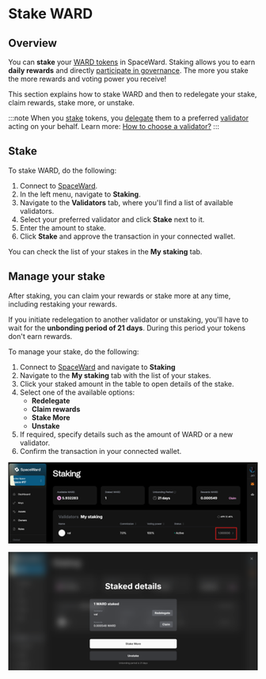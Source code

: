 ﻿---
sidebar_position: 10
---

# Stake WARD

## Overview

You can **stake** your [WARD tokens](https://docs.wardenprotocol.org/tokens/ward-token/ward) in SpaceWard. Staking allows you to earn **daily rewards** and directly [participate in governance](participate-in-governance). The more you stake the more rewards and voting power you receive!

This section explains how to stake WARD and then to redelegate your stake, claim rewards, stake more, or unstake.

:::note
When you [stake](https://docs.wardenprotocol.org/learn/glossary#staking) tokens, you [delegate](https://docs.wardenprotocol.org/learn/glossary#delegator) them to a preferred [validator](https://docs.wardenprotocol.org/learn/glossary#validator) acting on your behalf. Learn more: [How to choose a validator?](https://docs.wardenprotocol.org/operate-a-node/delegation-plan#how-to-choose-a-validator)
:::

## Stake

To stake WARD, do the following:

1. Connect to [SpaceWard](https://spaceward.buenavista.wardenprotocol.org).
2. In the left menu, navigate to **Staking**.
3. Navigate to the **Validators** tab, where you'll find a list of available validators.
4. Select your preferred validator and click **Stake** next to it.
5. Enter the amount to stake.
6. Click **Stake** and approve the transaction in your connected wallet.

You can check the list of your stakes in the **My staking** tab.

## Manage your stake

After staking, you can claim your rewards or stake more at any time, including restaking your rewards.

If you initiate redelegation to another validator or unstaking, you'll have to wait for the **unbonding period of 21 days**. During this period your tokens don't earn rewards.

To manage your stake, do the following:

1. Connect to [SpaceWard](https://spaceward.buenavista.wardenprotocol.org) and navigate to **Staking**
2. Navigate to the **My staking** tab with the list of your stakes.
3. Click your staked amount in the table to open details of the stake.
4. Select one of the available options:
    - **Redelegate**
    - **Claim rewards**
    - **Stake More**
    - **Unstake**
5. If required, specify details such as the amount of WARD or a new validator.
6. Confirm the transaction in your connected wallet.

![Find stake details](../../static/img/stake-details-1.png)

![Manage your stake](../../static/img/manage-stake.png)

